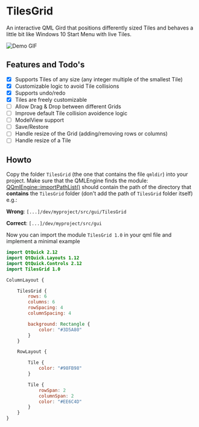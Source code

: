 # TilesGrid

An interactive QML Gird that positions differently sized Tiles and behaves a little bit like Windows 10 Start Menu with live Tiles.

![Demo GIF](https://github.com/Tereius/TilesGrid/raw/master/docs/demo.gif)

## Features and Todo's

* [x] Supports Tiles of any size (any integer multiple of the smallest Tile)
* [x] Customizable logic to avoid Tile collisions
* [x] Supports undo/redo
* [x] Tiles are freely customizable
* [ ] Allow Drag & Drop between different Grids
* [ ] Improve default Tile collision avoidence logic
* [ ] ModelView support
* [ ] Save/Restore
* [ ] Handle resize of the Grid (adding/removing rows or columns)
* [ ] Handle resize of a Tile

## Howto

Copy the folder `TilesGrid` (the one that contains the file `qmldir`) into your project. Make sure that the QMLEngine finds the module: [QQmlEngine::importPathList()](https://doc.qt.io/qt-5.12/qqmlengine.html#importPathList) should contain the path of the directory that **contains** the `TilesGrid` folder (don't add the path of `TilesGrid` folder itself) e.g.:

**Wrong**: `[...]/dev/myproject/src/gui/TilesGrid`

**Correct**: `[...]/dev/myproject/src/gui`

Now you can import the module `TilesGrid 1.0` in your qml file and implement a minimal example

```qml
import QtQuick 2.12
import QtQuick.Layouts 1.12
import QtQuick.Controls 2.12
import TilesGrid 1.0

ColumnLayout {

    TilesGrid {
        rows: 6
        columns: 6
        rowSpacing: 4
        columnSpacing: 4

        background: Rectangle {
            color: "#3D5A80"
        }
    }

    RowLayout {

        Tile {
            color: "#98FB98"
        }

        Tile {
            rowSpan: 2
            columnSpan: 2
            color: "#EE6C4D"
        }
    }
}
```
